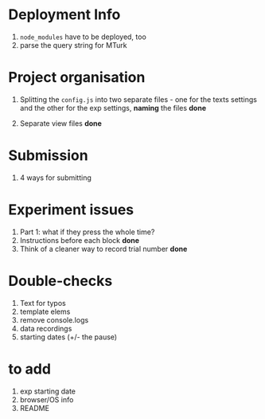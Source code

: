 # Deployment Info

1. `node_modules` have to be deployed, too
2. parse the query string for MTurk


# Project organisation

1. Splitting the `config.js` into two separate files - one for the texts settings and the other for the exp settings, **naming** the files **done**

2. Separate view files **done**


# Submission

1. 4 ways for submitting


# Experiment issues

1. Part 1: what if they press <SPACE> the whole time?
2. Instructions before each block **done**
3. Think of a cleaner way to record trial number **done**

# Double-checks

1. Text for typos
2. template elems
3. remove console.logs 
4. data recordings
5. starting dates (+/- the pause)

# to add

1. exp starting date
2. browser/OS info
3. README
